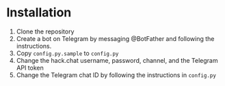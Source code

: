 # Installation

1. Clone the repository
2. Create a bot on Telegram by messaging @BotFather and following the instructions.
3. Copy `config.py.sample` to `config.py`
4. Change the hack.chat username, password, channel, and the Telegram API token
5. Change the Telegram chat ID by following the instructions in `config.py`
